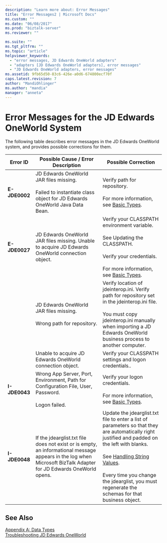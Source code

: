 ```yaml
---
description: "Learn more about: Error Messages"
title: "Error Messages2 | Microsoft Docs"
ms.custom: ""
ms.date: "06/08/2017"
ms.prod: "biztalk-server"
ms.reviewer: ""

ms.suite: ""
ms.tgt_pltfrm: ""
ms.topic: "article"
helpviewer_keywords: 
  - "error messages, JD Edwards OneWorld adapters"
  - "adapters [JD Edwards OneWorld adapters], error messages"
  - "JD Edwards OneWorld adapters, error messages"
ms.assetid: 9fb65d50-83c6-426e-a0d6-674800ecf70f
caps.latest.revision: 7
author: "MandiOhlinger"
ms.author: "mandia"
manager: "anneta"
---
```

# Error Messages for the JD Edwards OneWorld System
The following table describes error messages in the JD Edwards OneWorld system, and provides possible corrections for them.  
  
|Error ID|Possible Cause / Error Description|Possible Correction|  
|--------------|-----------------------------------------|-------------------------|  
|**E-JDE0002**|JD Edwards OneWorld JAR files missing.<br /><br /> Failed to instantiate class object for JD Edwards OneWorld Java Data Bean.|Verify path for repository.<br /><br /> For more information, see [Basic Types](../core/basic-types1.md).|  
|**E-JDE0027**|JD Edwards OneWorld JAR files missing. Unable to acquire JD Edwards OneWorld connection object.|Verify your CLASSPATH environment variable.<br /><br /> See Updating the CLASSPATH.<br /><br /> Verify your credentials.<br /><br /> For more information, see [Basic Types](../core/basic-types1.md).|  
||JD Edwards OneWorld JAR files missing.<br /><br /> Wrong path for repository.|Verify location of jdeinterop.ini. Verify path for repository set in the jdeinterop.ini file.<br /><br /> You must copy jdeinterop.ini manually when importing a JD Edwards OneWorld  business process to another computer.|  
||Unable to acquire JD Edwards OneWorld connection object.|Verify your CLASSPATH settings and logon credentials..|  
|**I-JDE0043**|Wrong App Server, Port, Environment, Path for Configuration File, User, Password.<br /><br /> Logon failed.|Verify your logon credentials.<br /><br /> For more information, see [Basic Types](../core/basic-types1.md).|  
|**I-JDE0048**|If the jdearglist.txt file does not exist or is empty, an informational message appears in the log when Microsoft BizTalk Adapter for JD Edwards OneWorld opens.|Update the jdearglist.txt file to enter a list of parameters so that they are automatically right justified and padded on the left with blanks.<br /><br /> See [Handling String Values](../core/handling-string-values1.md).<br /><br /> Every time you change the jdearglist, you must regenerate the schemas for that business object.|  
  
## See Also  
 [Appendix A: Data Types](../core/appendix-a-data-types.md)   
 [Troubleshooting JD Edwards OneWorld](../core/troubleshooting-jd-edwards-oneworld.md)
